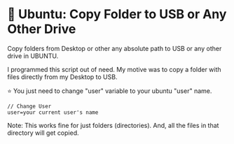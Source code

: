 # :raised_hands: Ubuntu: Copy Folder to USB or Any Other Drive
Copy folders from Desktop or other any absolute path to USB or any other drive in UBUNTU. 

I programmed this script out of need. My motive was to copy a folder with files directly from my Desktop to USB.

:star: You just need to change "user" variable to your ubuntu "user" name.

```
// Change User
user=your current user's name
```

Note: This works fine for just folders (directories). And, all the files in that directory will get copied.





